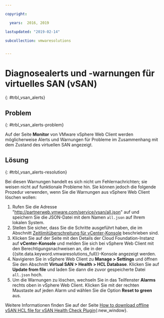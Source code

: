 ```yaml
---

copyright:

  years:  2016, 2019

lastupdated: "2019-02-14"

subcollection: vmwaresolutions


---
```


# Diagnosealerts und -warnungen für virtuelles SAN (vSAN)
{: #trbl_vsan_alerts}

## Problem
{: #trbl_vsan_alerts-problem}

Auf der Seite **Monitor** von VMware vSphere Web Client werden möglicherweise Alerts und Warnungen für Probleme im Zusammenhang mit dem Zustand des virtuellen SAN angezeigt.

## Lösung
{: #trbl_vsan_alerts-resolution}

Bei diesen Warnungen handelt es sich nicht um Fehlernachrichten; sie weisen nicht auf funktionale Probleme hin. Sie können jedoch die folgende Prozedur verwenden, wenn Sie die Warnungen aus vSphere Web Client löschen wollen:

1. Rufen Sie die Adresse "http://partnerweb.vmware.com/service/vsan/all.json" auf und speichern Sie die JSON-Datei mit dem Namen `all.json` auf Ihrem lokalen System.
2. Stellen Sie sicher, dass Sie die Schritte ausgeführt haben, die im Abschnitt [Zeitlimitüberschreitung für vCenter-Konsole](/docs/services/vmwaresolutions/vmonic?topic=vmware-solutions-trbl_timeout_vc_console) beschrieben sind.
3. Klicken Sie auf der Seite mit den Details der Cloud Foundation-Instanz auf **vCenter-Konsole** und melden Sie sich bei vSphere Web Client mit den Berechtigungsnachweisen an, die in der {{site.data.keyword.vmwaresolutions_full}}-Konsole angezeigt werden.
4. Navigieren Sie in vSphere Web Client zu **Manage > Settings** und öffnen Sie den Abschnitt **Virtual SAN > Health > HCL Database**. Klicken Sie auf **Update from file** und laden Sie dann die zuvor gespeicherte Datei `all.json` hoch.
5. Um die Warnungen zu löschen, wechseln Sie in das Teilfenster **Alarms** rechts oben in vSphere Web Client. Klicken Sie mit der rechten Maustaste auf jeden Alarm und wählen Sie die Option **Reset to green** aus.

Weitere Informationen finden Sie auf der Seite [How to download offline vSAN HCL file for vSAN Health Check Plugin](http://www.virtuallyghetto.com/2015/05/how-to-download-offline-vsan-hcl-file-for-vsan-health-check-plugin.html){:new_window}.
